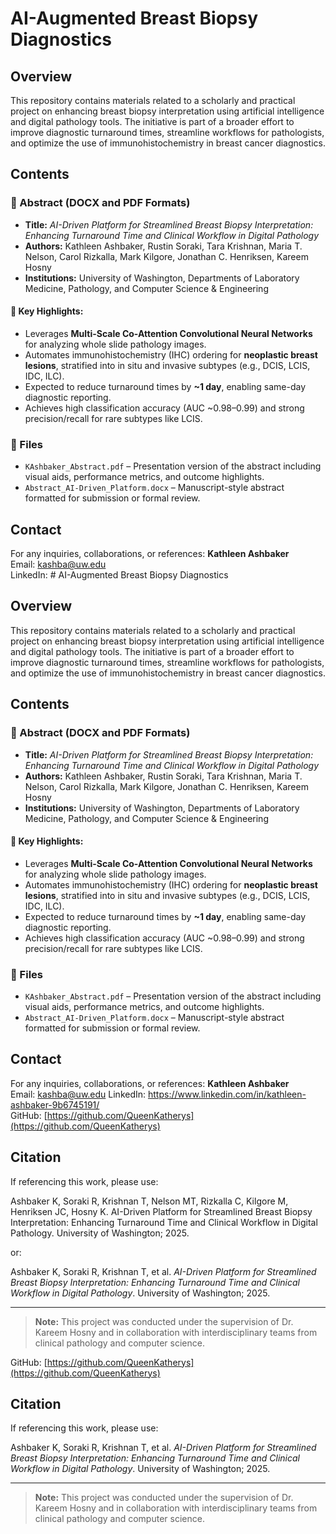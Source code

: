 # AI-Augmented Breast Biopsy Diagnostics

## Overview
This repository contains materials related to a scholarly and practical project on enhancing breast biopsy interpretation using artificial intelligence and digital pathology tools. The initiative is part of a broader effort to improve diagnostic turnaround times, streamline workflows for pathologists, and optimize the use of immunohistochemistry in breast cancer diagnostics.

## Contents

### 📄 Abstract (DOCX and PDF Formats)
- **Title:** *AI-Driven Platform for Streamlined Breast Biopsy Interpretation: Enhancing Turnaround Time and Clinical Workflow in Digital Pathology*
- **Authors:** Kathleen Ashbaker, Rustin Soraki, Tara Krishnan, Maria T. Nelson, Carol Rizkalla, Mark Kilgore, Jonathan C. Henriksen, Kareem Hosny
- **Institutions:** University of Washington, Departments of Laboratory Medicine, Pathology, and Computer Science & Engineering

#### 🔹 Key Highlights:
- Leverages **Multi-Scale Co-Attention Convolutional Neural Networks** for analyzing whole slide pathology images.
- Automates immunohistochemistry (IHC) ordering for **neoplastic breast lesions**, stratified into in situ and invasive subtypes (e.g., DCIS, LCIS, IDC, ILC).
- Expected to reduce turnaround times by **~1 day**, enabling same-day diagnostic reporting.
- Achieves high classification accuracy (AUC ~0.98–0.99) and strong precision/recall for rare subtypes like LCIS.

### 📎 Files
- `KAshbaker_Abstract.pdf` – Presentation version of the abstract including visual aids, performance metrics, and outcome highlights.
- `Abstract_AI-Driven_Platform.docx` – Manuscript-style abstract formatted for submission or formal review.

## Contact
For any inquiries, collaborations, or references:
**Kathleen Ashbaker**  
Email: kashba@uw.edu  
LinkedIn: # AI-Augmented Breast Biopsy Diagnostics

## Overview
This repository contains materials related to a scholarly and practical project on enhancing breast biopsy interpretation using artificial intelligence and digital pathology tools. The initiative is part of a broader effort to improve diagnostic turnaround times, streamline workflows for pathologists, and optimize the use of immunohistochemistry in breast cancer diagnostics.

## Contents

### 📄 Abstract (DOCX and PDF Formats)
- **Title:** *AI-Driven Platform for Streamlined Breast Biopsy Interpretation: Enhancing Turnaround Time and Clinical Workflow in Digital Pathology*
- **Authors:** Kathleen Ashbaker, Rustin Soraki, Tara Krishnan, Maria T. Nelson, Carol Rizkalla, Mark Kilgore, Jonathan C. Henriksen, Kareem Hosny
- **Institutions:** University of Washington, Departments of Laboratory Medicine, Pathology, and Computer Science & Engineering

#### 🔹 Key Highlights:
- Leverages **Multi-Scale Co-Attention Convolutional Neural Networks** for analyzing whole slide pathology images.
- Automates immunohistochemistry (IHC) ordering for **neoplastic breast lesions**, stratified into in situ and invasive subtypes (e.g., DCIS, LCIS, IDC, ILC).
- Expected to reduce turnaround times by **~1 day**, enabling same-day diagnostic reporting.
- Achieves high classification accuracy (AUC ~0.98–0.99) and strong precision/recall for rare subtypes like LCIS.

### 📎 Files
- `KAshbaker_Abstract.pdf` – Presentation version of the abstract including visual aids, performance metrics, and outcome highlights.
- `Abstract_AI-Driven_Platform.docx` – Manuscript-style abstract formatted for submission or formal review.

## Contact
For any inquiries, collaborations, or references:
**Kathleen Ashbaker**  
Email: kashba@uw.edu 
LinkedIn: https://www.linkedin.com/in/kathleen-ashbaker-9b6745191/  
GitHub: [https://github.com/QueenKatherys](https://github.com/QueenKatherys)

## Citation
If referencing this work, please use:

Ashbaker K, Soraki R, Krishnan T, Nelson MT, Rizkalla C, Kilgore M, Henriksen JC, Hosny K. AI-Driven Platform for Streamlined Breast Biopsy Interpretation: Enhancing Turnaround Time and Clinical Workflow in Digital Pathology. University of Washington; 2025.

or: 

Ashbaker K, Soraki R, Krishnan T, et al. *AI-Driven Platform for Streamlined Breast Biopsy Interpretation: Enhancing Turnaround Time and Clinical Workflow in Digital Pathology*. University of Washington; 2025.

---

> **Note:** This project was conducted under the supervision of Dr. Kareem Hosny and in collaboration with interdisciplinary teams from clinical pathology and computer science.

  
GitHub: [https://github.com/QueenKatherys](https://github.com/QueenKatherys)

## Citation
If referencing this work, please use:

Ashbaker K, Soraki R, Krishnan T, et al. *AI-Driven Platform for Streamlined Breast Biopsy Interpretation: Enhancing Turnaround Time and Clinical Workflow in Digital Pathology*. University of Washington; 2025.

---

> **Note:** This project was conducted under the supervision of Dr. Kareem Hosny and in collaboration with interdisciplinary teams from clinical pathology and computer science.

